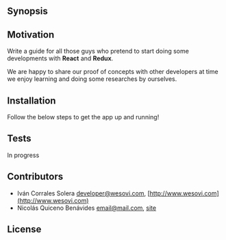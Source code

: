 ## Synopsis



## Motivation

Write a guide for all those guys who pretend to start doing some developments with **React** and **Redux**.

We are happy to share our proof of concepts with other developers at time we enjoy learning and doing some researches by ourselves.

## Installation

Follow the below steps to get the app up and running!



## Tests

In progress

## Contributors

+ Iván Corrales Solera <developer@wesovi.com>, [http://www.wesovi.com](http://www.wesovi.com)
+ Nicolás Quiceno Benávides <email@mail.com>, [site]()


## License

